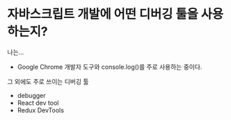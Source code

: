 # 자바스크립트 개발에 어떤 디버깅 툴을 사용하는지?

나는...
- Google Chrome 개발자 도구와 console.log()를 주로 사용하는 중이다.
   
그 외에도 주로 쓰이는 디버깅 툴
- debugger
- React dev tool
- Redux DevTools